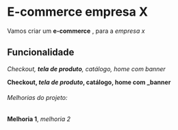 # E-commerce empresa X

Vamos criar um **e-commerce** , para a *empresa x*

## Funcionalidade

_Checkout, **tela de produto**, catálogo, home com banner_

**Checkout, _tela de produto_, catálogo, home com _banner**

###### Melhorias do projeto:

__Melhoria 1__, _melhoria 2_


